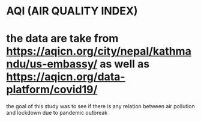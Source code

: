 # AQI (AIR QUALITY INDEX)
# the data are take from https://aqicn.org/city/nepal/kathmandu/us-embassy/ as well as https://aqicn.org/data-platform/covid19/

the goal of this study was to see if there is any relation between air pollution and lockdown due to pandemic outbreak 
